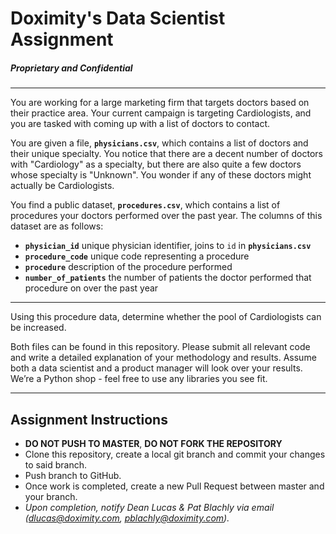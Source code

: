 # Doximity's Data Scientist Assignment
##### Proprietary and Confidential
------------


You are working for a large marketing firm that targets doctors based on their practice area. Your current campaign is targeting Cardiologists, and you are tasked with coming up with a list of doctors to contact.

You are given a file, **`physicians.csv`**, which contains a list of doctors and their unique specialty. You notice that there are a decent number of doctors with "Cardiology" as a specialty, but there are also quite a few doctors whose specialty is "Unknown". You wonder if any of these doctors might actually be Cardiologists.

You find a public dataset, **`procedures.csv`**, which contains a list of procedures your doctors performed over the past year.
The columns of this dataset are as follows:

* **`physician_id`** unique physician identifier, joins to `id` in **`physicians.csv`**
* **`procedure_code`** unique code representing a procedure
* **`procedure`** description of the procedure performed
* **`number_of_patients`** the number of patients the doctor performed that procedure on over the past year

------------

Using this procedure data, determine whether the pool of Cardiologists can be increased.

Both files can be found in this repository. Please submit all relevant code and write a detailed explanation of your methodology and results. Assume both a data scientist and a product manager will look over your results. We’re a Python shop - feel free to use any libraries you see fit.

------------

## Assignment Instructions

* **DO NOT PUSH TO MASTER**, **DO NOT FORK THE REPOSITORY**
* Clone this repository, create a local git branch and commit your changes to said branch.
* Push branch to GitHub.
* Once work is completed, create a new Pull Request between master and your branch.
* *Upon completion, notify Dean Lucas & Pat Blachly via email (dlucas@doximity.com, pblachly@doximity.com).*
